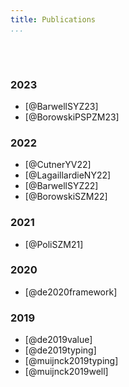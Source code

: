 ```yaml
---
title: Publications
...
```


 <br /> <br />

<!-- Here we will list our research output. -->
### 2023 ###
* [@BarwellSYZ23]
* [@BorowskiPSPZM23]


### 2022 ###
* [@CutnerYV22]
* [@LagaillardieNY22]
* [@BarwellSYZ22]
* [@BorowskiSZM22]

### 2021 ###
* [@PoliSZM21]

### 2020 ###
* [@de2020framework]

### 2019 ###
* [@de2019value]
* [@de2019typing]
* [@muijnck2019typing]
* [@muijnck2019well]